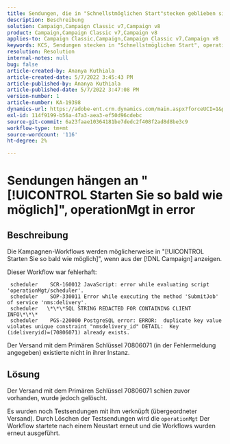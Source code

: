 ```yaml
---
title: Sendungen, die in "Schnellstmöglichen Start"stecken geblieben sind, operationMgt in error
description: Beschreibung
solution: Campaign,Campaign Classic v7,Campaign v8
product: Campaign,Campaign Classic v7,Campaign v8
applies-to: Campaign Classic,Campaign,Campaign Classic v7,Campaign v8
keywords: KCS, Sendungen stecken in "Schnellstmöglichen Start", operationMgt in Fehler
resolution: Resolution
internal-notes: null
bug: false
article-created-by: Ananya Kuthiala
article-created-date: 5/7/2022 3:45:43 PM
article-published-by: Ananya Kuthiala
article-published-date: 5/7/2022 3:47:08 PM
version-number: 1
article-number: KA-19398
dynamics-url: https://adobe-ent.crm.dynamics.com/main.aspx?forceUCI=1&pagetype=entityrecord&etn=knowledgearticle&id=d14b53bd-1cce-ec11-a7b5-0022480a8e40
exl-id: 114f9199-b56a-47a3-aea3-ef50d96cdebc
source-git-commit: 6a23faae10364181be7dedc2f408f2ad8d8be3c9
workflow-type: tm+mt
source-wordcount: '116'
ht-degree: 2%

---
```


# Sendungen hängen an &quot;[!UICONTROL Starten Sie so bald wie möglich]&quot;, operationMgt in error

## Beschreibung


Die Kampagnen-Workflows werden möglicherweise in &quot;[!UICONTROL Starten Sie so bald wie möglich]&quot;, wenn aus der [!DNL Campaign] anzeigen.



Dieser Workflow war fehlerhaft:

```
 scheduler    SCR-160012 JavaScript: error while evaluating script 'operationMgt/scheduler'.
 scheduler    SOP-330011 Error while executing the method 'SubmitJob' of service 'nms:delivery'.
 scheduler   \*\*\*SQL STRING REDACTED FOR CONTAINING CLIENT INFO\*\*\*
 scheduler    PGS-220000 PostgreSQL error: ERROR:  duplicate key value violates unique constraint "nmsdelivery_id" DETAIL:  Key (ideliveryid)=(70806071) already exists.
```

Der Versand mit dem Primären Schlüssel 70806071 (in der Fehlermeldung angegeben) existierte nicht in ihrer Instanz.


## Lösung


Der Versand mit dem Primären Schlüssel 70806071 schien zuvor vorhanden, wurde jedoch gelöscht.

Es wurden noch Testsendungen mit ihm verknüpft (übergeordneter Versand). Durch Löschen der Testsendungen wird die `operationMgt` Der Workflow startete nach einem Neustart erneut und die Workflows wurden erneut ausgeführt.

